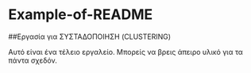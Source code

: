 # Example-of-README

##Εργασία για ΣΥΣΤΑΔΟΠΟΙΗΣΗ (CLUSTERING)

Αυτό είναι ένα τέλειο εργαλείο. Μπορείς να βρεις άπειρο υλικό για τα πάντα σχεδόν.
